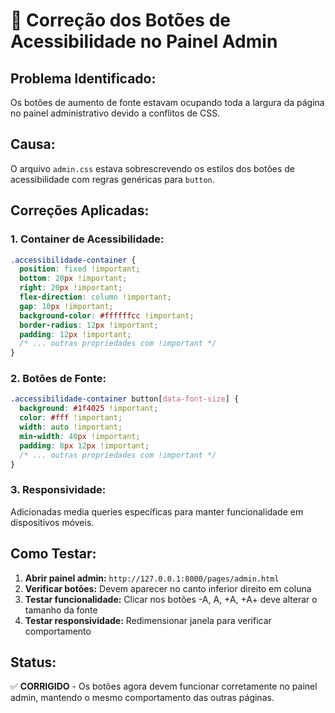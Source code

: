 # 🔧 Correção dos Botões de Acessibilidade no Painel Admin

## Problema Identificado:

Os botões de aumento de fonte estavam ocupando toda a largura da página no painel administrativo devido a conflitos de CSS.

## Causa:

O arquivo `admin.css` estava sobrescrevendo os estilos dos botões de acessibilidade com regras genéricas para `button`.

## Correções Aplicadas:

### 1. **Container de Acessibilidade:**

```css
.accessibilidade-container {
  position: fixed !important;
  bottom: 20px !important;
  right: 20px !important;
  flex-direction: column !important;
  gap: 10px !important;
  background-color: #ffffffcc !important;
  border-radius: 12px !important;
  padding: 12px !important;
  /* ... outras propriedades com !important */
}
```

### 2. **Botões de Fonte:**

```css
.accessibilidade-container button[data-font-size] {
  background: #1f4025 !important;
  color: #fff !important;
  width: auto !important;
  min-width: 40px !important;
  padding: 8px 12px !important;
  /* ... outras propriedades com !important */
}
```

### 3. **Responsividade:**

Adicionadas media queries específicas para manter funcionalidade em dispositivos móveis.

## Como Testar:

1. **Abrir painel admin:** `http://127.0.0.1:8000/pages/admin.html`
2. **Verificar botões:** Devem aparecer no canto inferior direito em coluna
3. **Testar funcionalidade:** Clicar nos botões -A, A, +A, +A+ deve alterar o tamanho da fonte
4. **Testar responsividade:** Redimensionar janela para verificar comportamento

## Status:

✅ **CORRIGIDO** - Os botões agora devem funcionar corretamente no painel admin, mantendo o mesmo comportamento das outras páginas.

